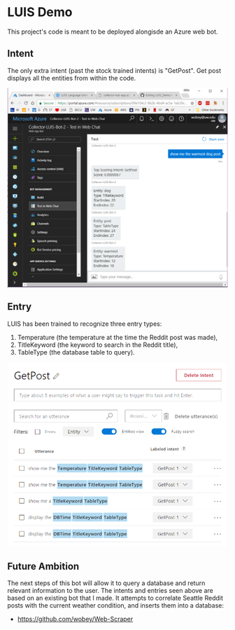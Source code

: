 # LUIS Demo
This project's code is meant to be deployed alongisde an Azure web bot. 

## Intent
The only extra intent (past the stock trained intents) is "GetPost". Get post displays all the entities from within the code. 

![alt text](https://github.com/wobey/LUIS_Demo/blob/master/demo1.png)

## Entry
LUIS has been trained to recognize three entry types:
1. Temperature (the temperature at the time the Reddit post was made),
2. TitleKeyword (the keyword to search in the Reddit title),
3. TableType (the database table to query).

![alt text](https://github.com/wobey/LUIS_Demo/blob/master/demo2.png)

## Future Ambition
The next steps of this bot will allow it to query a database and return relevant information to the user. The intents and entries seen above are based on an existing bot that I made. It attempts to correlate Seattle Reddit posts with the current weather condition, and inserts them into a database:
* https://github.com/wobey/Web-Scraper
